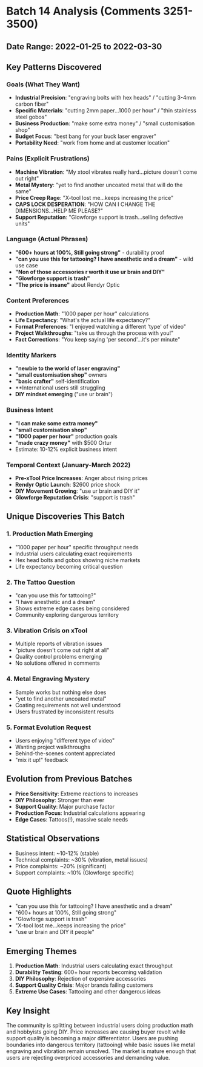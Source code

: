 # Batch 14 Analysis (Comments 3251-3500)
## Date Range: 2022-01-25 to 2022-03-30

## Key Patterns Discovered

### Goals (What They Want)
- **Industrial Precision**: "engraving bolts with hex heads" / "cutting 3-4mm carbon fiber"
- **Specific Materials**: "cutting 2mm paper...1000 per hour" / "thin stainless steel gobos"
- **Business Production**: "make some extra money" / "small customisation shop"
- **Budget Focus**: "best bang for your buck laser engraver"
- **Portability Need**: "work from home and at customer location"

### Pains (Explicit Frustrations)
- **Machine Vibration**: "My xtool vibrates really hard...picture doesn't come out right"
- **Metal Mystery**: "yet to find another uncoated metal that will do the same"
- **Price Creep Rage**: "X-tool lost me...keeps increasing the price"
- **CAPS LOCK DESPERATION**: "HOW CAN I CHANGE THE DIMENSIONS...HELP ME PLEASE?"
- **Support Reputation**: "Glowforge support is trash...selling defective units"

### Language (Actual Phrases)
- **"600+ hours at 100%, Still going strong"** - durability proof
- **"can you use this for tattooing? I have anesthetic and a dream"** - wild use case
- **"Non of those accessories r worth it use ur brain and DIY"**
- **"Glowforge support is trash"**
- **"The price is insane"** about Rendyr Optic

### Content Preferences
- **Production Math**: "1000 paper per hour" calculations
- **Life Expectancy**: "What's the actual life expectancy?"
- **Format Preferences**: "I enjoyed watching a different 'type' of video"
- **Project Walkthroughs**: "take us through the process with you!"
- **Fact Corrections**: "You keep saying 'per second'...it's per minute"

### Identity Markers
- **"newbie to the world of laser engraving"**
- **"small customisation shop"** owners
- **"basic crafter"** self-identification
- **International users still struggling
- **DIY mindset emerging** ("use ur brain")

### Business Intent
- **"I can make some extra money"**
- **"small customisation shop"**
- **"1000 paper per hour"** production goals
- **"made crazy money"** with $500 Ortur
- Estimate: 10-12% explicit business intent

### Temporal Context (January-March 2022)
- **Pre-xTool Price Increases**: Anger about rising prices
- **Rendyr Optic Launch**: $2600 price shock
- **DIY Movement Growing**: "use ur brain and DIY it"
- **Glowforge Reputation Crisis**: "support is trash"

## Unique Discoveries This Batch

### 1. Production Math Emerging
- "1000 paper per hour" specific throughput needs
- Industrial users calculating exact requirements
- Hex head bolts and gobos showing niche markets
- Life expectancy becoming critical question

### 2. The Tattoo Question
- "can you use this for tattooing?"
- "I have anesthetic and a dream"
- Shows extreme edge cases being considered
- Community exploring dangerous territory

### 3. Vibration Crisis on xTool
- Multiple reports of vibration issues
- "picture doesn't come out right at all"
- Quality control problems emerging
- No solutions offered in comments

### 4. Metal Engraving Mystery
- Sample works but nothing else does
- "yet to find another uncoated metal"
- Coating requirements not well understood
- Users frustrated by inconsistent results

### 5. Format Evolution Request
- Users enjoying "different type of video"
- Wanting project walkthroughs
- Behind-the-scenes content appreciated
- "mix it up!" feedback

## Evolution from Previous Batches
- **Price Sensitivity**: Extreme reactions to increases
- **DIY Philosophy**: Stronger than ever
- **Support Quality**: Major purchase factor
- **Production Focus**: Industrial calculations appearing
- **Edge Cases**: Tattoos(!), massive scale needs

## Statistical Observations
- Business intent: ~10-12% (stable)
- Technical complaints: ~30% (vibration, metal issues)
- Price complaints: ~20% (significant)
- Support complaints: ~10% (Glowforge specific)

## Quote Highlights
- "can you use this for tattooing? I have anesthetic and a dream"
- "600+ hours at 100%, Still going strong"
- "Glowforge support is trash"
- "X-tool lost me...keeps increasing the price"
- "use ur brain and DIY it people"

## Emerging Themes
1. **Production Math**: Industrial users calculating exact throughput
2. **Durability Testing**: 600+ hour reports becoming validation
3. **DIY Philosophy**: Rejection of expensive accessories
4. **Support Quality Crisis**: Major brands failing customers
5. **Extreme Use Cases**: Tattooing and other dangerous ideas

## Key Insight
The community is splitting between industrial users doing production math and hobbyists going DIY. Price increases are causing buyer revolt while support quality is becoming a major differentiator. Users are pushing boundaries into dangerous territory (tattooing) while basic issues like metal engraving and vibration remain unsolved. The market is mature enough that users are rejecting overpriced accessories and demanding value.